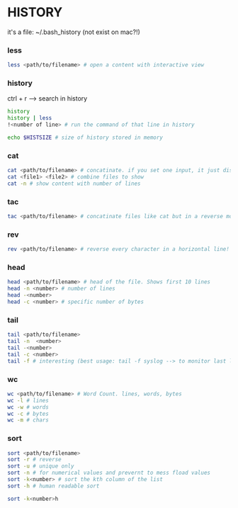 # HISTORY

it's a file: ~/.bash_history (not exist on mac?!)

### less

```bash
less <path/to/filename> # open a content with interactive view
```

### history

ctrl + r --> search in history

```bash
history
history | less
!<number of line> # run the command of that line in history

echo $HISTSIZE # size of history stored in memory
```

### cat

```bash
cat <path/to/filename> # concatinate. if you set one input, it just displays the content
cat <file1> <file2> # combine files to show
cat -n # show content with number of lines
```

### tac

```bash
tac <path/to/filename> # concatinate files like cat but in a reverse mode! Just reversing what is printing out # doesn't exist on mac.
```

### rev

```bash
rev <path/to/filename> # reverse every character in a horizontal line! Just reversing what is printing out
```

### head

```bash
head <path/to/filename> # head of the file. Shows first 10 lines
head -n <number> # number of lines
head -<number>
head -c <number> # specific number of bytes
```

### tail

```bash
tail <path/to/filename>
tail -n  <number>
tail -<number>
tail -c <number>
tail -f # interesting (best usage: tail -f syslog --> to monitor last logs immediately)
```

### wc

```bash
wc <path/to/filename> # Word Count. lines, words, bytes
wc -l # lines
wc -w # words
wc -c # bytes
wc -m # chars
```

### sort

```bash
sort <path/to/filename>
sort -r # reverse
sort -u # unique only
sort -n # for numerical values and prevernt to mess fload values
sort -k<number> # sort the kth column of the list
sort -h # human readable sort

sort -k<number>h
```
